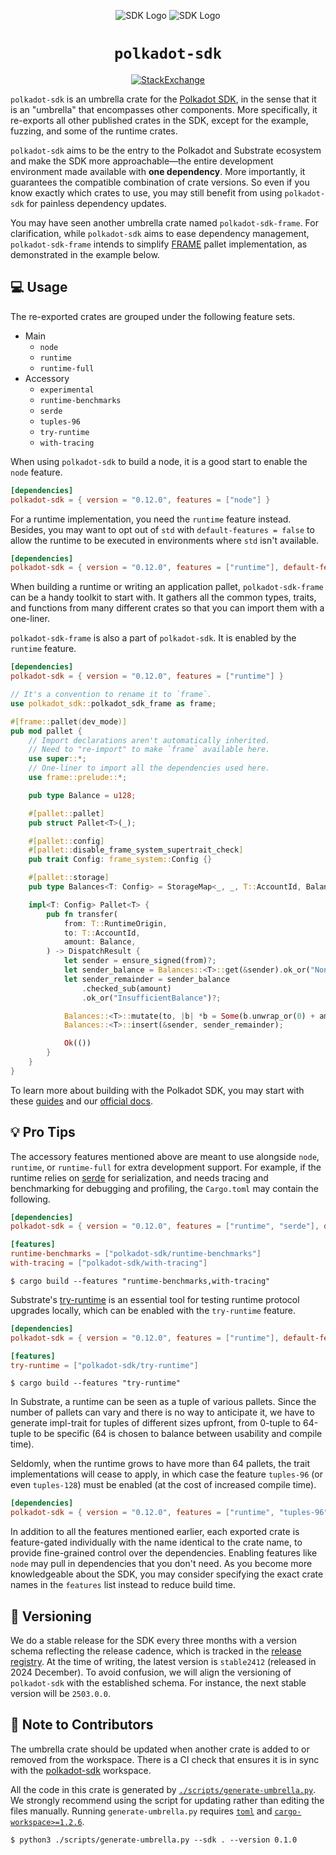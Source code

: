 <div align="center">

![SDK Logo](../docs/images/Polkadot_Logo_Horizontal_Pink_White.png#gh-dark-mode-only)
![SDK Logo](../docs/images/Polkadot_Logo_Horizontal_Pink_Black.png#gh-light-mode-only)

# `polkadot-sdk`

<!-- markdownlint-disable-next-line MD013 -->
[![StackExchange](https://img.shields.io/badge/StackExchange-Community%20&%20Support-222222?logo=stackexchange)](https://substrate.stackexchange.com/)

</div>

`polkadot-sdk` is an umbrella crate for the [Polkadot SDK](https://github.com/paritytech/polkadot-sdk), in the sense that it is an "umbrella" that encompasses other components. More specifically, it re-exports all other published crates in the SDK, except for the example, fuzzing, and some of the runtime crates.

`polkadot-sdk` aims to be the entry to the Polkadot and Substrate ecosystem and make the SDK more approachable—the entire development environment made available with **one dependency**. More importantly, it guarantees the compatible combination of crate versions. So even if you know exactly which crates to use, you may still benefit from using `polkadot-sdk` for painless dependency updates.

You may have seen another umbrella crate named `polkadot-sdk-frame`. For clarification, while `polkadot-sdk` aims to ease dependency management, `polkadot-sdk-frame` intends to simplify [FRAME](https://docs.polkadot.com/polkadot-protocol/glossary/#frame-framework-for-runtime-aggregation-of-modularized-entities) pallet implementation, as demonstrated in the example below.

## 💻 Usage

The re-exported crates are grouped under the following feature sets.

* Main
    - `node`
    - `runtime`
    - `runtime-full`
* Accessory
    - `experimental`
    - `runtime-benchmarks`
    - `serde`
    - `tuples-96`
    - `try-runtime`
    - `with-tracing`

When using `polkadot-sdk` to build a node, it is a good start to enable the `node` feature.

```toml
[dependencies]
polkadot-sdk = { version = "0.12.0", features = ["node"] }
```

For a runtime implementation, you need the `runtime` feature instead. Besides, you may want to opt out of `std` with `default-features = false` to allow the runtime to be executed in environments where `std` isn't available.

```toml
[dependencies]
polkadot-sdk = { version = "0.12.0", features = ["runtime"], default-features = false }
```

When building a runtime or writing an application pallet, `polkadot-sdk-frame` can be a handy toolkit to start with. It gathers all the common types, traits, and functions from many different crates so that you can import them with a one-liner.

`polkadot-sdk-frame` is also a part of `polkadot-sdk`. It is enabled by the `runtime` feature.

```toml
[dependencies]
polkadot-sdk = { version = "0.12.0", features = ["runtime"] }
```

```rust
// It's a convention to rename it to `frame`.
use polkadot_sdk::polkadot_sdk_frame as frame;

#[frame::pallet(dev_mode)]
pub mod pallet {
    // Import declarations aren't automatically inherited.
    // Need to "re-import" to make `frame` available here.
    use super::*;
    // One-liner to import all the dependencies used here.
    use frame::prelude::*;

    pub type Balance = u128;

    #[pallet::pallet]
    pub struct Pallet<T>(_);

    #[pallet::config]
    #[pallet::disable_frame_system_supertrait_check]
    pub trait Config: frame_system::Config {}

    #[pallet::storage]
    pub type Balances<T: Config> = StorageMap<_, _, T::AccountId, Balance>;

    impl<T: Config> Pallet<T> {
        pub fn transfer(
            from: T::RuntimeOrigin,
            to: T::AccountId,
            amount: Balance,
        ) -> DispatchResult {
            let sender = ensure_signed(from)?;
            let sender_balance = Balances::<T>::get(&sender).ok_or("NonExistentAccount")?;
            let sender_remainder = sender_balance
                .checked_sub(amount)
                .ok_or("InsufficientBalance")?;

            Balances::<T>::mutate(to, |b| *b = Some(b.unwrap_or(0) + amount));
            Balances::<T>::insert(&sender, sender_remainder);

            Ok(())
        }
    }
}
```

To learn more about building with the Polkadot SDK, you may start with these [guides](https://paritytech.github.io/polkadot-sdk/master/polkadot_sdk_docs/guides/index.html) and our [official docs](https://docs.polkadot.com/).

## 💡 Pro Tips

The accessory features mentioned above are meant to use alongside `node`, `runtime`, or `runtime-full` for extra development support. For example, if the runtime relies on [serde](https://crates.io/crates/serde) for serialization, and needs tracing and benchmarking for debugging and profiling, the `Cargo.toml` may contain the following.

```toml
[dependencies]
polkadot-sdk = { version = "0.12.0", features = ["runtime", "serde"], default-features = false }

[features]
runtime-benchmarks = ["polkadot-sdk/runtime-benchmarks"]
with-tracing = ["polkadot-sdk/with-tracing"]
```

```shell
$ cargo build --features "runtime-benchmarks,with-tracing"
```

Substrate's [try-runtime](https://paritytech.github.io/try-runtime-cli/try_runtime/) is an essential tool for testing runtime protocol upgrades locally, which can be enabled with the `try-runtime` feature.

```toml
[dependencies]
polkadot-sdk = { version = "0.12.0", features = ["runtime"], default-features = false }

[features]
try-runtime = ["polkadot-sdk/try-runtime"]
```

```shell
$ cargo build --features "try-runtime"
```

In Substrate, a runtime can be seen as a tuple of various pallets. Since the number of pallets can  vary and there is no way to anticipate it, we have to generate impl-trait for tuples of different sizes upfront, from 0-tuple to 64-tuple to be specific (64 is chosen to balance between usability and compile time).

Seldomly, when the runtime grows to have more than 64 pallets, the trait implementations will cease to apply, in which case the feature `tuples-96` (or even `tuples-128`) must be enabled (at the cost of increased compile time).

```toml
[dependencies]
polkadot-sdk = { version = "0.12.0", features = ["runtime", "tuples-96"], default-features = false }
```

In addition to all the features mentioned earlier, each exported crate is feature-gated individually with the name identical to the crate name, to provide fine-grained control over the dependencies. Enabling features like `node` may pull in dependencies that you don't need. As you become more knowledgeable about the SDK, you may consider specifying the exact crate names in the `features` list instead to reduce build time.

## 🚀 Versioning

We do a stable release for the SDK every three months with a version schema reflecting the release cadence, which is tracked in the [release registry](https://github.com/paritytech/release-registry/). At the time of writing, the latest version is `stable2412` (released in 2024 December). To avoid confusion, we will align the versioning of `polkadot-sdk` with the established schema. For instance, the next stable version will be `2503.0.0`.

## 📝 Note to Contributors

The umbrella crate should be updated when another crate is added to or removed from the workspace. There is a CI check that ensures it is in sync with the [polkadot-sdk](https://github.com/paritytech/polkadot-sdk) workspace.

All the code in this crate is generated by [`./scripts/generate-umbrella.py`](../scripts/generate-umbrella.py). We strongly recommend using the script for updating rather than editing the files manually. Running `generate-umbrella.py` requires [`toml`](https://pypi.org/project/toml/) and [`cargo-workspace>=1.2.6`](https://pypi.org/project/cargo-workspace/).

```shell
$ python3 ./scripts/generate-umbrella.py --sdk . --version 0.1.0
```
